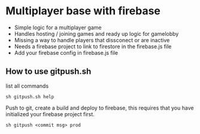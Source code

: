 # Multiplayer base with firebase
- Simple logic for a multiplayer game
- Handles hosting / joining games and ready up logic for gamelobby
- Missing a way to handle players that dissconect or are inactive
- Needs a firebase project to link to firestore in the firebase.js file
- Add your firebase config in firebase.js file

## How to use gitpush.sh
list all commands
```
sh gitpush.sh help
```
Push to git, create a build and deploy to firebase, this requires that you have initialized your firebase project first.
```
sh gitpush <commit msg> prod
```
